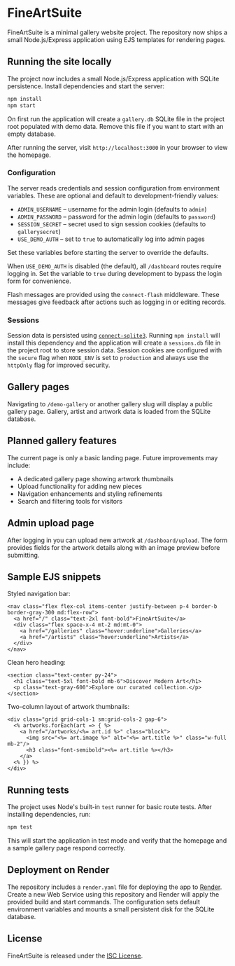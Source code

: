 # FineArtSuite

FineArtSuite is a minimal gallery website project. The repository now ships a
small Node.js/Express application using EJS templates for rendering pages.

## Running the site locally

The project now includes a small Node.js/Express application with SQLite persistence. Install dependencies and start the server:

```bash
npm install
npm start
```

On first run the application will create a `gallery.db` SQLite file in the project
root populated with demo data. Remove this file if you want to start with an
empty database.

After running the server, visit `http://localhost:3000` in your browser to view the homepage.

### Configuration

The server reads credentials and session configuration from environment variables. These are optional and default to development-friendly values:

- `ADMIN_USERNAME` – username for the admin login (defaults to `admin`)
- `ADMIN_PASSWORD` – password for the admin login (defaults to `password`)
- `SESSION_SECRET` – secret used to sign session cookies (defaults to `gallerysecret`)
- `USE_DEMO_AUTH` – set to `true` to automatically log into admin pages

Set these variables before starting the server to override the defaults.

When `USE_DEMO_AUTH` is disabled (the default), all `/dashboard` routes require
logging in. Set the variable to `true` during development to bypass the login
form for convenience.

Flash messages are provided using the `connect-flash` middleware. These
messages give feedback after actions such as logging in or editing records.

### Sessions

Session data is persisted using [`connect-sqlite3`](https://www.npmjs.com/package/connect-sqlite3).
Running `npm install` will install this dependency and the application will
create a `sessions.db` file in the project root to store session data. Session
cookies are configured with the `secure` flag when `NODE_ENV` is set to
`production` and always use the `httpOnly` flag for improved security.

## Gallery pages

Navigating to `/demo-gallery` or another gallery slug will display a public gallery page. Gallery, artist and artwork data is loaded from the SQLite database.

## Planned gallery features

The current page is only a basic landing page. Future improvements may include:

- A dedicated gallery page showing artwork thumbnails
- Upload functionality for adding new pieces
- Navigation enhancements and styling refinements
- Search and filtering tools for visitors

## Admin upload page

After logging in you can upload new artwork at `/dashboard/upload`. The form
provides fields for the artwork details along with an image preview before
submitting.

## Sample EJS snippets

Styled navigation bar:

```ejs
<nav class="flex flex-col items-center justify-between p-4 border-b border-gray-300 md:flex-row">
  <a href="/" class="text-2xl font-bold">FineArtSuite</a>
  <div class="flex space-x-4 mt-2 md:mt-0">
    <a href="/galleries" class="hover:underline">Galleries</a>
    <a href="/artists" class="hover:underline">Artists</a>
  </div>
</nav>
```

Clean hero heading:

```ejs
<section class="text-center py-24">
  <h1 class="text-5xl font-bold mb-6">Discover Modern Art</h1>
  <p class="text-gray-600">Explore our curated collection.</p>
</section>
```

Two-column layout of artwork thumbnails:

```ejs
<div class="grid grid-cols-1 sm:grid-cols-2 gap-6">
  <% artworks.forEach(art => { %>
    <a href="/artworks/<%= art.id %>" class="block">
      <img src="<%= art.image %>" alt="<%= art.title %>" class="w-full mb-2"/>
      <h3 class="font-semibold"><%= art.title %></h3>
    </a>
  <% }) %>
</div>
```

## Running tests

The project uses Node's built-in `test` runner for basic route tests. After installing dependencies, run:

```bash
npm test
```

This will start the application in test mode and verify that the homepage and a sample gallery page respond correctly.

## Deployment on Render

The repository includes a `render.yaml` file for deploying the app to
[Render](https://render.com). Create a new Web Service using this repository
and Render will apply the provided build and start commands. The configuration
sets default environment variables and mounts a small persistent disk for the
SQLite database.

## License

FineArtSuite is released under the [ISC License](LICENSE).
